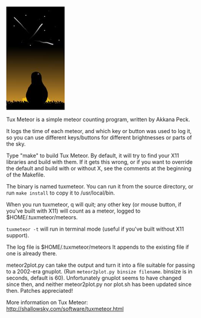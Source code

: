 ![TuxMeteor logo](tuxmeteor.jpg?raw=true "Tux Meteor")

Tux Meteor is a simple meteor counting program, written by Akkana Peck.

It logs the time of each meteor, and which key or button was used to
log it, so you can use different keys/buttons for different brightnesses
or parts of the sky.

Type "make" to build Tux Meteor.
By default, it will try to find your X11 libraries and build with them.
If it gets this wrong, or if you want to override the default and build
with or without X, see the comments at the beginning of the Makefile.

The binary is named tuxmeteor. You can run it from the source directory,
or run `make install` to copy it to /usr/local/bin.

When you run tuxmeteor, q will quit; any other key (or mouse button,
if you've built with X11) will count as a meteor, logged to
$HOME/.tuxmeteor/meteors.

`tuxmeteor -t` will run in terminal mode
(useful if you've built without X11 support).

The log file is $HOME/.tuxmeteor/meteors
It appends to the existing file if one is already there.

meteor2plot.py can take the output and turn it into a file suitable
for passing to a 2002-era gnuplot. (Run `meteor2plot.py binsize filename`.
binsize is in seconds, default is 60). Unfortunately gnuplot seems to have
changed since then, and neither meteor2plot.py nor plot.sh has been
updated since then. Patches appreciated!

More information on Tux Meteor:
http://shallowsky.com/software/tuxmeteor.html

